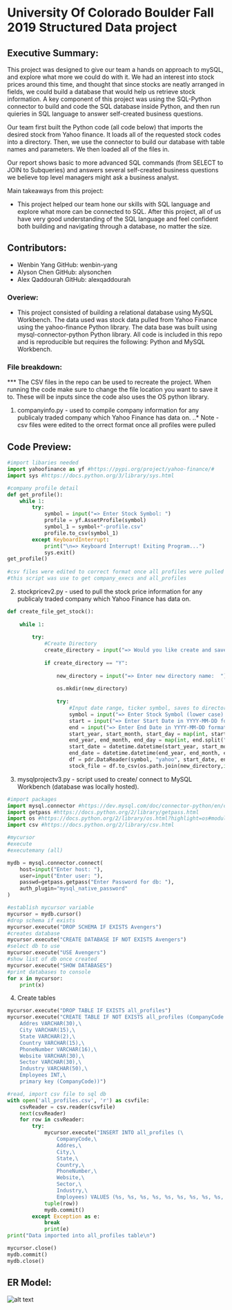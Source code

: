 # University Of Colorado Boulder Fall 2019 Structured Data project

## Executive Summary:
This project was designed to give our team a hands on approach to mySQL, and explore what more we could do with it. We had an interest into stock prices around this time, and thought that since stocks are neatly arranged in fields, we could build a database that would help us retrieve stock information. A key component of this project was using the SQL-Python connector to build and code the SQL database inside Python, and then run quieries in SQL language to answer self-created business questions.

Our team first built the Python code (all code below) that imports the desired stock from Yahoo finance. It loads all of the requested stock codes into a directory. Then, we use the connector to build our database with table names and parameters. We then loaded all of the files in.

Our report shows basic to more advanced SQL commands (from SELECT to JOIN to Subqueries) and answers several self-created business questions we believe top level managers might ask a business analyst. 

Main takeaways from this project:
* This project helped our team hone our skills with SQL language and explore what more can be connected to SQL. After this project, all of us have very good understanding of the SQL language and feel confident both building and navigating through a database, no matter the size. 

## Contributors:

* Wenbin Yang GitHub: wenbin-yang
* Alyson Chen GitHub: alysonchen
* Alex Qaddourah GitHub: alexqaddourah

### Overiew:

* This project consisted of building a relational database using MySQL Workbench. The data used was stock data pulled from Yahoo Finance using the yahoo-finance Python library. The data base was built using mysql-connector-python Python library. All code is included in this repo and is reproducible but requires the following: Python and MySQL Workbench.

### File breakdown:

*** The CSV files in the repo can be used to recreate the project. When running the code make sure to change the file location
you want to save it to. These will be inputs since the code also uses the OS python library.
1. companyinfo.py - used to compile company information for any publicaly traded company which Yahoo Finance has data on.
..* Note - csv files were edited to the orrect format once all profiles were pulled

## Code Preview:

``` python
#import libaries needed
import yahoofinance as yf #https://pypi.org/project/yahoo-finance/#
import sys #https://docs.python.org/3/library/sys.html

#company profile detail
def get_profile():
    while 1:
        try:
            symbol = input("=> Enter Stock Symbol: ")
            profile = yf.AssetProfile(symbol)
            symbol_1 = symbol+"-profile.csv"
            profile.to_csv(symbol_1)
        except KeyboardInterrupt:
            print("\n=> Keyboard Interrupt! Exiting Program...")
            sys.exit()
get_profile()
     
#csv files were edited to correct format once all profiles were pulled
#this script was use to get company_execs and all_profiles
```
2. stockpricev2.py - used to pull the stock price information for any publicaly traded company which Yahoo Finance has data on.
``` python
def create_file_get_stock():
    
    while 1:
        
        try:
            #Create Directory
            create_directory = input("=> Would you like create and save this stock information to a new Directory located on your Desktop? [Y]/[N]:  ")
            
            if create_directory == "Y":
                
                new_directory = input("=> Enter new directory name:  ")
                
                os.mkdir(new_directory)
                
                try:
                    #Input date range, ticker symbol, saves to directory
                    symbol = input("=> Enter Stock Symbol (lower case):  ")
                    start = input("=> Enter Start Date in YYYY-MM-DD format:  ")
                    end = input("=> Enter End Date in YYYY-MM-DD format:  ")
                    start_year, start_month, start_day = map(int, start.split("-"))
                    end_year, end_month, end_day = map(int, end.split("-"))
                    start_date = datetime.datetime(start_year, start_month, start_day)
                    end_date = datetime.datetime(end_year, end_month, end_day)
                    df = pdr.DataReader(symbol, "yahoo", start_date, end_date)
                    stock_file = df.to_csv(os.path.join(new_directory,input("=> Enter File Name to be saved with .csv at the end:  ")))
```

3. mysqlprojectv3.py - script used to create/ connect to MySQL Workbench (database was locally hosted).

``` python
#import packages
import mysql.connector #https://dev.mysql.com/doc/connector-python/en/connector-python-example-connecting.html
import getpass #https://docs.python.org/2/library/getpass.html
import os #https://docs.python.org/2/library/os.html?highlight=os#module-os
import csv #https://docs.python.org/2/library/csv.html

#mycursor
#execute
#executemany (all)

mydb = mysql.connector.connect(
    host=input("Enter host: "),
    user=input("Enter user: "),
    passwd=getpass.getpass("Enter Password for db: "),
    auth_plugin="mysql_native_password"
)

#establish mycursor variable
mycursor = mydb.cursor()
#drop schema if exists
mycursor.execute("DROP SCHEMA IF EXISTS Avengers")
#creates database
mycursor.execute("CREATE DATABASE IF NOT EXISTS Avengers")
#select db to use
mycursor.execute("USE Avengers")
#show list of db once created
mycursor.execute("SHOW DATABASES")
#print databases to console
for x in mycursor:
    print(x)
```

4. Create tables

``` python
mycursor.execute("DROP TABLE IF EXISTS all_profiles")
mycursor.execute("CREATE TABLE IF NOT EXISTS all_profiles (CompanyCode VARCHAR(5),\
    Addres VARCHAR(30),\
    City VARCHAR(15),\
    State VARCHAR(2),\
    Country VARCHAR(15),\
    PhoneNumber VARCHAR(16),\
    Website VARCHAR(30),\
    Sector VARCHAR(30),\
    Industry VARCHAR(50),\
    Employees INT,\
    primary key (CompanyCode))")

#read, import csv file to sql db
with open('all_profiles.csv', 'r') as csvfile:
    csvReader = csv.reader(csvfile)
    next(csvReader)
    for row in csvReader:
        try:
            mycursor.execute("INSERT INTO all_profiles (\
                CompanyCode,\
                Addres,\
                City,\
                State,\
                Country,\
                PhoneNumber,\
                Website,\
                Sector,\
                Industry,\
                Employees) VALUES (%s, %s, %s, %s, %s, %s, %s, %s, %s, %s)",
            tuple(row))
            mydb.commit()
        except Exception as e:
            break
            print(e)
print("Data imported into all_profiles table\n")

mycursor.close()
mydb.commit()
mydb.close()
```
## ER Model:

![alt text](https://github.com/8Jun/SQL-Fall-2019-Project/blob/master/ER%20Model.PNG)
